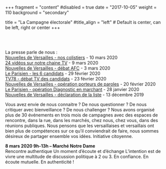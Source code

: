 +++
fragment = "content"
#disabled = true
date = "2017-10-05"
weight = 110
background = "secondary"

title = "La Campagne électorale"
#title_align = "left" # Default is center, can be left, right or center
+++

<br><br>

<p>La presse parle de nous :<br><a href="https://actu.fr/ile-de-france/versailles_78646/yvelines-municipales-2020-versailles-sont-colistiers-candidats-3-6-voici-liste-renaud-anzieu_31966545.html">Nouvelles de Versailles - nos colistiers</a> - 10 mars 2020<br><a href="https://www.youtube.com/playlist?list=PLBDJoQ5JUmG3vkh-tdzbDsiB4VQAgGT8C">24 vidéos sur notre chaine TV</a> - 9 mars 2020<br><a href="https://actu.fr/ile-de-france/versailles_78646/yvelines-municipales-2020-candidats-repondent-questions-lafc-versailles_31887259.html?fbclid=IwAR19s2Pw0fSfkEdxoAdbH2CZdGnBFJH1zKiF_s9AFYxA0XRIXaLAbyqjj-w">Nouvelles de Versailles - débat AFC</a> - 3 mars 2020<br><a href="https://vivreversailles.org/wp-content/uploads/2020/03/2020-02-29-Le-Parisien-Municipales-Versailles.jpeg">Le Parisien - les 6 candidats</a> - 29 février 2020<br><a href="https://www.tv78.com/municipales-2020-versailles-debat-1er-tour-2de-partie/">TV78 - débat TV des candidats</a> - 23 février 2020<br><a href="https://actu.fr/ile-de-france/versailles_78646/yvelines-municipales-versailles-liste-vivre-versailles-fait-campagne-maniere-originale_31615521.html">Nouvelles de Versailles - opération porteurs de paroles</a> - 20 février 2020<br><a href="http://www.leparisien.fr/yvelines-78/versailles-la-campagne-en-marchant-des-ecolos-28-01-2020-8246553.php">Le Parisien - opération Diagnostic en marchant</a> - 28 janvier 2020<br><a href="https://actu.fr/ile-de-france/versailles_78646/yvelines-y-aura-une-liste-ecologique-independante-citoyenne-les-elections-municipales-versailles_30148911.html">Nouvelles de Versailles - déclaration de la liste</a> - 13 décembre 2019</p>

Vous avez envie de nous connaitre ? De nous questionner ? De nous critiquer avec bienveillance ? De nous challenger ? Nous avons organisé plus de 30 événements en trois mois de campagnes avec des espaces de rencontre, dans la rue, dans les marchés, chez nous, chez vous, dans des réunions publiques. Nous pensons que les versaillaises et versaillais ont bien plus de compétences sur ce qu’il conviendrait de faire, nous sommes désireux de partager ensemble vos idées. Initiative citoyenne.

<strong>8 mars 2020 9h-13h – Marché Notre Dame</strong>
<br>
Rencontre authentique
Un moment d’écoute et d’échange L’intention est de vivre une multitude de discussion politique à 2 ou 3. En confiance. En écoute mutuelle. En authenticité !
